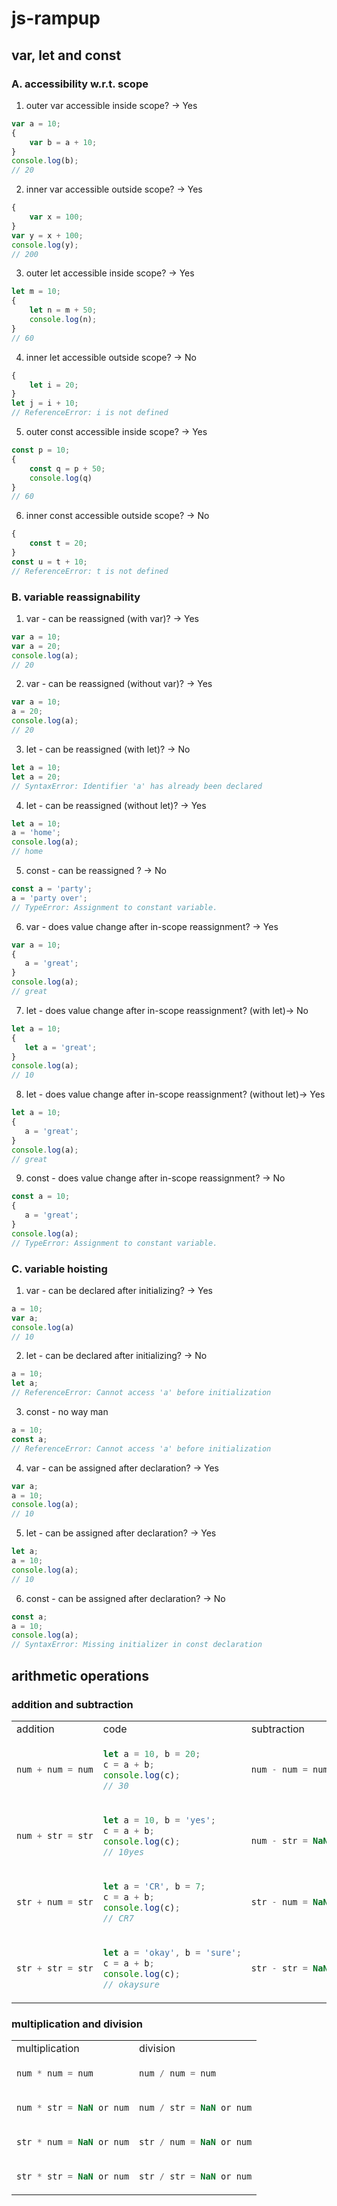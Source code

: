# js-rampup

## var, let and const
### A. accessibility w.r.t. scope
1. outer var accessible inside scope? -> Yes
```js
var a = 10;
{ 
    var b = a + 10;
}
console.log(b);
// 20
```

2. inner var accessible outside scope? -> Yes
```js
{
    var x = 100;
}
var y = x + 100;
console.log(y);
// 200
```

3. outer let accessible inside scope? -> Yes
```js
let m = 10;
{
    let n = m + 50;
    console.log(n);
}
// 60
```

4. inner let accessible outside scope? -> No
```js
{
    let i = 20;
}
let j = i + 10; 
// ReferenceError: i is not defined
```

5. outer const accessible inside scope? -> Yes
```js
const p = 10;
{
    const q = p + 50;
    console.log(q)
}
// 60
```
6. inner const accessible outside scope? -> No
```js
{
    const t = 20;
}
const u = t + 10; 
// ReferenceError: t is not defined
```

### B. variable reassignability
1. var - can be reassigned (with var)? -> Yes
```js
var a = 10;
var a = 20;
console.log(a);
// 20
```
2. var - can be reassigned (without var)? -> Yes
```js
var a = 10;
a = 20;
console.log(a);
// 20
```
3. let - can be reassigned (with let)? -> No
```js
let a = 10;
let a = 20;
// SyntaxError: Identifier 'a' has already been declared
```
4. let - can be reassigned (without let)? -> Yes
```js
let a = 10;
a = 'home';
console.log(a);
// home
```
5. const - can be reassigned ? -> No
```js
const a = 'party';
a = 'party over';
// TypeError: Assignment to constant variable.
```
6. var - does value change after in-scope reassignment? -> Yes
```js
var a = 10;
{
   a = 'great'; 
}
console.log(a);
// great
```
7. let - does value change after in-scope reassignment? (with let)-> No
```js
let a = 10;
{
   let a = 'great'; 
}
console.log(a);
// 10
```
8. let - does value change after in-scope reassignment? (without let)-> Yes
```js
let a = 10;
{
   a = 'great'; 
}
console.log(a);
// great
```
9. const - does value change after in-scope reassignment? -> No
```js
const a = 10;
{
   a = 'great'; 
}
console.log(a);
// TypeError: Assignment to constant variable.
```
### C. variable hoisting
1. var - can be declared after initializing? -> Yes
```js
a = 10;
var a;
console.log(a)
// 10
```
2. let - can be declared after initializing? -> No
```js
a = 10;
let a;
// ReferenceError: Cannot access 'a' before initialization
```
3. const - no way man
```js
a = 10;
const a;
// ReferenceError: Cannot access 'a' before initialization
```
4. var - can be assigned after declaration? -> Yes
```js
var a;
a = 10;
console.log(a);
// 10
```
5. let - can be assigned after declaration? -> Yes
```js
let a;
a = 10;
console.log(a);
// 10
```
6. const - can be assigned after declaration? -> No
```js
const a;
a = 10;
console.log(a);
// SyntaxError: Missing initializer in const declaration
```
## arithmetic operations
### addition and subtraction
<table>
<tr>
<td>addition</td>
<td>code</td>
<td>subtraction</td>
<td colspan=2>code</td>
</tr>
<tr>
<td>

```js
num + num = num
```
</td>
<td>

```js
let a = 10, b = 20;
c = a + b;
console.log(c);
// 30
```
</td>
<td>

```js
num - num = num
```
</td>
<td colspan=2>

```js
let a = 10, b = 20;
c = a - b;
console.log(c);
// -10
```
</td>
</tr>
<tr>
<td>

```js
num + str = str
```
</td>
<td>

```js
let a = 10, b = 'yes';
c = a + b;
console.log(c);
// 10yes
```
</td>
<td>

```js

num - str = NaN or num
```
</td>
<td>

```js
let a = 10, b = 'ok';
c = a - b;
console.log(c);
// NaN
```
</td>
<td>

```js
let a = 10, b = '5';
c = a - b;
console.log(c);
// 5
```
</td>
</tr>
<tr>
<td>

```js
str + num = str
```
</td>
<td>

```js
let a = 'CR', b = 7;
c = a + b;
console.log(c);
// CR7
```
</td>
<td>

```js
str - num = NaN or num
```
</td>
<td>

```js
let a = 'ok', b = 20;
c = a - b;
console.log(c);
// NaN
```
</td>
<td>

```js
let a = '10', b = 20;
c = a - b;
console.log(c);
// -10
```
</td>
</tr>
<tr>
<td>

```js
str + str = str
```
</td>
<td>

```js
let a = 'okay', b = 'sure';
c = a + b;
console.log(c);
// okaysure
```
</td>
<td>

```js
str - str = NaN or num
```
</td>
<td>

```js
let a = 'ok', b = 'sure';
c = a - b;
console.log(c);
// NaN
```
</td>
<td>

```js
let a = '10', b = '20';
c = a - b;
console.log(c);
// -10
```
</td>
</tr>
</table>

### multiplication and division
<table>
<tr>
<td>multiplication</td>
<td>division</td>
</tr>
<tr>
<td>

```js
num * num = num
```
</td>
<td>

```js
num / num = num
```
</td>
</tr>
<tr>
<td>

```js
num * str = NaN or num
```
</td>
<td>

```js
num / str = NaN or num
```
</td>
</tr>
<tr>
<td>

```js
str * num = NaN or num
```
</td>
<td>

```js
str / num = NaN or num
```
</td>
</tr>
<tr>
<td>

```js
str * str = NaN or num
```
</td>
<td>

```js
str / str = NaN or num
```
</td>
</tr>
</table>
